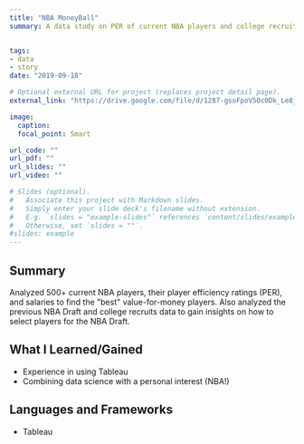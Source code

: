 ```yaml
---
title: "NBA MoneyBall"
summary: A data study on PER of current NBA players and college recruits in terms of salary, draft position, college, affiliation, as well as other trends using Tableau.


tags:
- data
- story
date: "2019-09-18"

# Optional external URL for project (replaces project detail page).
external_link: "https://drive.google.com/file/d/1287-gsoFpoV5Oc0Dk_Le8jMx9JnryADz/view"

image:
  caption: 
  focal_point: Smart

url_code: ""
url_pdf: ""
url_slides: ""
url_video: ""

# Slides (optional).
#   Associate this project with Markdown slides.
#   Simply enter your slide deck's filename without extension.
#   E.g. `slides = "example-slides"` references `content/slides/example-slides.md`.
#   Otherwise, set `slides = ""`.
#slides: example
---
```

## Summary

Analyzed 500+ current NBA players, their player efficiency ratings (PER), and salaries to find the "best" value-for-money players. Also analyzed the previous NBA Draft and college recruits data to gain insights on how to select players for the NBA Draft.

## What I Learned/Gained
* Experience in using Tableau
* Combining data science with a personal interest (NBA!)

## Languages and Frameworks
* Tableau

